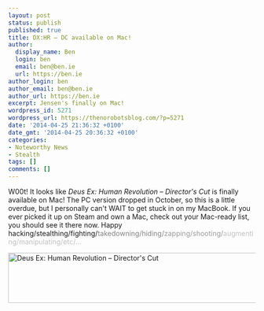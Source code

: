 ```yaml
---
layout: post
status: publish
published: true
title: DX:HR – DC available on Mac!
author:
  display_name: Ben
  login: ben
  email: ben@ben.ie
  url: https://ben.ie
author_login: ben
author_email: ben@ben.ie
author_url: https://ben.ie
excerpt: Jensen's finally on Mac!
wordpress_id: 5271
wordpress_url: https://thenorobotsblog.com/?p=5271
date: '2014-04-25 21:36:32 +0100'
date_gmt: '2014-04-25 20:36:32 +0100'
categories:
- Noteworthy News
- Stealth
tags: []
comments: []
---
```

<p>W00t! It looks like <em>Deus Ex: Human Revolution – Director's Cut</em> is finally available on Mac! The PC version dropped in October, so this is a little overdue, but I personally can't WAIT to get stuck in on my MacBook. If you ever picked it up on Steam and own a Mac, check out your Mac-ready list, you should see it there now. Happy hacking/stealthing/fighting/<span style="color: #808080;">takedowning/hiding/<span style="color: #999999;">zapping/shooting/<span style="color: #c0c0c0;">augmenting/manipulating/etc/...</span></span></span></p>
<p><img class="aligncenter wp-image-5272" src="https://thenorobotsblog.com/wp-content/uploads/2014/04/Screen-Shot-2014-04-25-at-21.35.00.png" alt="Deus Ex: Human Revolution – Director's Cut" width="580" height="102" /></p>
